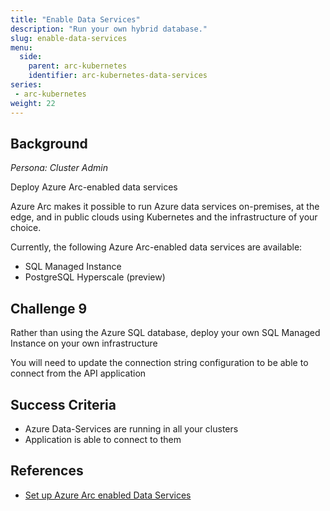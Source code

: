 ```yaml
---
title: "Enable Data Services"
description: "Run your own hybrid database."
slug: enable-data-services
menu:
  side:
    parent: arc-kubernetes
    identifier: arc-kubernetes-data-services
series:
 - arc-kubernetes
weight: 22
---
```


## Background

*Persona: Cluster Admin*

Deploy Azure Arc-enabled data services

Azure Arc makes it possible to run Azure data services on-premises, at the edge, and in public clouds using Kubernetes and the infrastructure of your choice.

Currently, the following Azure Arc-enabled data services are available:

* SQL Managed Instance
* PostgreSQL Hyperscale (preview)

## Challenge 9

Rather than using the Azure SQL database, deploy your own SQL Managed Instance on your own infrastructure

You will need to update the connection string configuration to be able to connect from the API application

## Success Criteria

* Azure Data-Services are running in all your clusters
* Application is able to connect to them

## References

* [Set up Azure Arc enabled Data Services](https://docs.microsoft.com/azure/azure-arc/data/create-data-controller-direct-cli)
